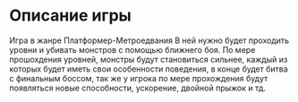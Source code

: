 # Описание игры
Игра в жанре Платформер-Метроедвания
В ней нужно будет проходить уровни и убивать монстров с помощью ближнего боя. По мере прошохдения уровней, монстры будут становиться сильнее, каждый из которых будет иметь свои особенности поведения, в конце будет битва с финальным боссом, так же у игрока по мере прохождения будут появляться новые способности, ускорение, двойной прыжок и тд.
